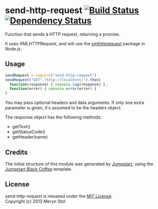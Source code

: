 # send-http-request [![Build Status](https://travis-ci.org/meryn/send-http-request.png?branch=master)](https://travis-ci.org/meryn/send-http-request) [![Dependency Status](https://david-dm.org/meryn/send-http-request.png)](https://david-dm.org/meryn/send-http-request)

Function that sends a HTTP request, returning a promise.

It uses XMLHTTPRequest, and will use the [xmlhttprequest](https://npmjs.org/package/xmlhttprequest) package in Node.js.

## Usage

```javascript
sendRequest = require("send-http-request")
sendRequest("GET","http://localhost/").then(
  function(response) { console.log(response) },
  function(error) { console.error(error) }
)
```

You may pass optional headers and data arguments. If only one extra parameter is given, it's assumed to be the headers object.

The response object has the following methods:

* getText()
* getStatusCode()
* getHeader(name)

## Credits

The initial structure of this module was generated by [Jumpstart](https://github.com/meryn/jumpstart), using the [Jumpstart Black Coffee](https://github.com/meryn/jumpstart-black-coffee) template.

## License

send-http-request is released under the [MIT License](http://opensource.org/licenses/MIT).  
Copyright (c) 2013 Meryn Stol  